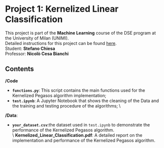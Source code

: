 # Project 1: Kernelized Linear Classification
This project is part of the **Machine Learning** course of the DSE program at the University of Milan (UNIMI). \
Detailed instructions for this project can be found [here](https://docs.google.com/document/d/e/2PACX-1vRqPpCck3za-e5j_LjxWOOQ5NYs5q2G3S7WCPshNxJP4XSLHLB6zoY5Wj2kIA7B-lWR9gd3mfQD9SoK/pub). \
Student: **Stefano Chiesa** \
Professor: **Nicolò Cesa Bianchi**

## Contents
**/Code**
- **`functions.py`**: This script contains the main functions used for the Kernelized Pegasos algorithm implementation;
- **`test.ipynb`**: A Jupyter Notebook that shows the cleaning of the Data and the training and testing procedure of the algorithms; \

**/Data**:
- **`your_dataset.csv`**:the dataset used in `test.ipynb` to demonstrate the performance of the Kernelized Pegasos algorithm. \
\\
**Kernelized_Linear_Classification.pdf**: A detailed report on the implementation and performance of the Kernelized Pegasos algorithm.



    
